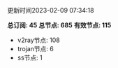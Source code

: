 更新时间2023-02-09 07:34:18

**总订阅: 45**
**总节点: 685**
**有效节点: 115**
- v2ray节点: 108
- trojan节点: 6
- ss节点: 1
